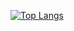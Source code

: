 [![Top Langs](https://github-readme-stats.vercel.app/api/top-langs/?username=flaced&layout=compact)](https://github.com/anuraghazra/github-readme-stats)
